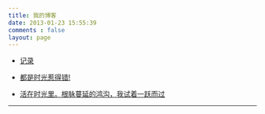 ```yaml
---
title: 我的博客
date: 2013-01-23 15:55:39
comments : false
layout: page
---
```


* [记录](http://chenyunwen.cn)

* [都是时光惹得错!](http://i.chenyunwen.cn/)

* [活在时光里。根脉蔓延的鸿沟，我试着一跃而过](http://ayu-wen.blog.163.com/)

---


